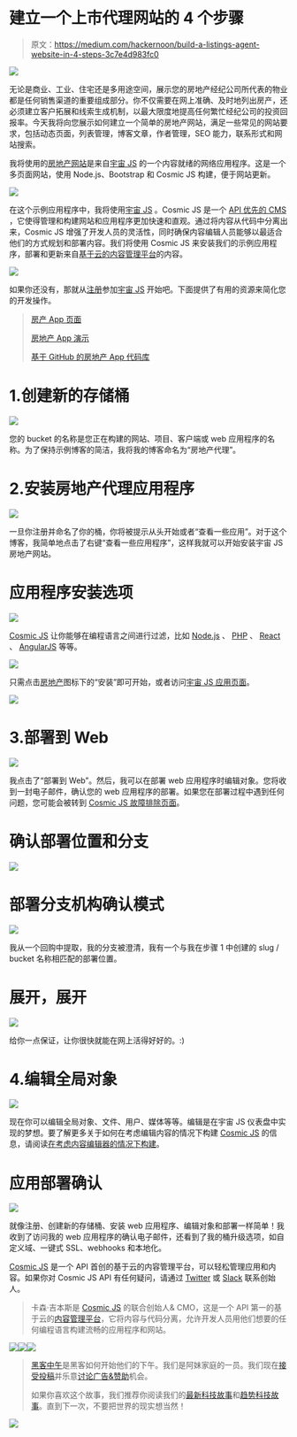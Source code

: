 # 建立一个上市代理网站的 4 个步骤

> 原文：<https://medium.com/hackernoon/build-a-listings-agent-website-in-4-steps-3c7e4d983fc0>

![](img/b1d5e800b4d745d7ffb01705f57133a8.png)

无论是商业、工业、住宅还是多用途空间，展示您的房地产经纪公司所代表的物业都是任何销售渠道的重要组成部分。你不仅需要在网上准确、及时地列出房产，还必须建立客户拓展和线索生成机制，以最大限度地提高任何繁忙经纪公司的投资回报率。今天我将向您展示如何建立一个简单的房地产网站，满足一些常见的网站要求，包括动态页面，列表管理，博客文章，作者管理，SEO 能力，联系形式和网站搜索。

我将使用的[房地产网站](https://cosmicjs.com/apps/real-estate)是来自[宇宙 JS](https://cosmicjs.com/) 的一个内容就绪的网络应用程序。这是一个多页面网站，使用 Node.js、Bootstrap 和 Cosmic JS 构建，便于网站更新。

![](img/a90a9324c501801bd5350f01bdb554d9.png)

在这个示例应用程序中，我将使用[宇宙 JS](https://cosmicjs.com/) 。Cosmic JS 是一个 [API 优先的 CMS](https://cosmicjs.com/) ，它使得管理和构建网站和应用程序更加快速和直观。通过将内容从代码中分离出来，Cosmic JS 增强了开发人员的灵活性，同时确保内容编辑人员能够以最适合他们的方式规划和部署内容。我们将使用 Cosmic JS 来安装我们的示例应用程序，部署和更新来自[基于云的内容管理平台](https://cosmicjs.com/)的内容。

![](img/35b8a45b1292f2582e1781bee982cec0.png)

如果你还没有，那就从[注册](https://cosmicjs.com/signup)参加[宇宙 JS](https://cosmicjs.com/) 开始吧。下面提供了有用的资源来简化您的开发操作。

> [房产 App 页面](https://cosmicjs.com/apps/real-estate)
> 
> [房地产 App 演示](https://cosmicjs.com/apps/real-estate/demo)
> 
> [基于 GitHub 的房地产 App 代码库](https://github.com/cosmicjs/cosmicapp-real-estate)

# 1.创建新的存储桶

![](img/8fafa73f3c068ea14a55c471712b9cfa.png)

您的 bucket 的名称是您正在构建的网站、项目、客户端或 web 应用程序的名称。为了保持示例博客的简洁，我将我的博客命名为“房地产代理”。

# 2.安装房地产代理应用程序

![](img/2b5bcc0d9f01603304480af25e9c457d.png)

一旦你注册并命名了你的桶，你将被提示从头开始或者“查看一些应用”。对于这个博客，我简单地点击了右键“查看一些应用程序”，这样我就可以开始安装宇宙 JS 房地产网站。

# 应用程序安装选项

![](img/2b180a8c08df0135e6a536580ededbfe.png)

[Cosmic JS](https://cosmicjs.com/) 让你能够在编程语言之间进行过滤，比如 [Node.js](https://cosmicjs.com/apps) 、 [PHP](https://cosmicjs.com/apps) 、 [React](https://cosmicjs.com/apps) 、 [AngularJS](https://cosmicjs.com/apps) 等等。

![](img/922ed4cd9bc2b07d1103a2b7fd1bcfa2.png)

只需点击[房地产](https://cosmicjs.com/apps/real-estate)图标下的“安装”即可开始，或者访问[宇宙 JS 应用页面](https://cosmicjs.com/apps)。

![](img/560db210fd29d855af69cb45e84fad4f.png)

# 3.部署到 Web

![](img/b17fa8215437ff670a4d45f931ccf1e7.png)

我点击了“部署到 Web”。然后，我可以在部署 web 应用程序时编辑对象。您将收到一封电子邮件，确认您的 web 应用程序的部署。如果您在部署过程中遇到任何问题，您可能会被转到 [Cosmic JS 故障排除页面](https://cosmicjs.com/troubleshooting)。

# 确认部署位置和分支

![](img/82abbfb2605eb5f91ed1c9b541bd278b.png)

# 部署分支机构确认模式

![](img/d1710734fadb7ca815f7f74e53d6ffd2.png)

我从一个回购中提取，我的分支被澄清，我有一个与我在步骤 1 中创建的 slug / bucket 名称相匹配的部署位置。

# 展开，展开

![](img/f2fdec8607be685868d65c0b8e399428.png)

给你一点保证，让你很快就能在网上活得好好的。:)

# 4.编辑全局对象

![](img/2daae3598d8b9b4b2ed0e2fa56c67f15.png)

现在你可以编辑全局对象、文件、用户、媒体等等。编辑是在宇宙 JS 仪表盘中实现的梦想。要了解更多关于如何在考虑编辑内容的情况下构建 [Cosmic JS](https://cosmicjs.com/) 的信息，请阅读[在考虑内容编辑器的情况下构建](https://cosmicjs.com/blog/building-with-the-content-editor-in-mind)。

# 应用部署确认

![](img/1fa49829f583ccc9b2d5fed3797f4cad.png)

就像注册、创建新的存储桶、安装 web 应用程序、编辑对象和部署一样简单！我收到了访问我的 web 应用程序的确认电子邮件，还看到了我的桶升级选项，如自定义域、一键式 SSL、webhooks 和本地化。

[Cosmic JS](https://cosmicjs.com/) 是一个 API 首创的基于云的内容管理平台，可以轻松管理应用和内容。如果你对 Cosmic JS API 有任何疑问，请通过 [Twitter](https://twitter.com/cosmic_js) 或 [Slack](https://cosmicjs.com/community) 联系创始人。

> 卡森·吉本斯是 [Cosmic JS](https://cosmicjs.com) 的联合创始人& CMO，这是一个 API 第一的基于云的[内容管理平台](https://cosmicjs.com)，它将内容与代码分离，允许开发人员用他们想要的任何编程语言构建流畅的应用程序和网站。

[![](img/50ef4044ecd4e250b5d50f368b775d38.png)](http://bit.ly/HackernoonFB)[![](img/979d9a46439d5aebbdcdca574e21dc81.png)](https://goo.gl/k7XYbx)[![](img/2930ba6bd2c12218fdbbf7e02c8746ff.png)](https://goo.gl/4ofytp)

> [黑客中午](http://bit.ly/Hackernoon)是黑客如何开始他们的下午。我们是阿妹家庭的一员。我们现在[接受投稿](http://bit.ly/hackernoonsubmission)并乐意[讨论广告&赞助](mailto:partners@amipublications.com)机会。
> 
> 如果你喜欢这个故事，我们推荐你阅读我们的[最新科技故事](http://bit.ly/hackernoonlatestt)和[趋势科技故事](https://hackernoon.com/trending)。直到下一次，不要把世界的现实想当然！

![](img/be0ca55ba73a573dce11effb2ee80d56.png)